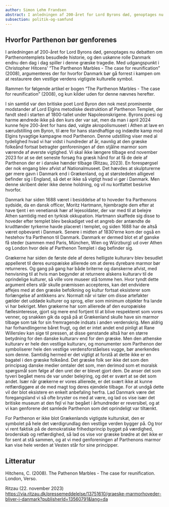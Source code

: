 ```yaml
---
author: Simon Lehm Frandsen
abstract: I anledningen af 200-året for Lord Byrons død, genoptages nu debatten om Parthenontemplets besudlede historie, og den uskønne rolle Danmark endnu den dag i dag spiller i denne græske tragedie. Med udgangspunkt i Christopher Hitcens’ “The Parthenon Marbles - The case for reunification” (2008), argumenteres der for hvorfor Danmark bør gå forrest i kampen om at restaurere den vestlige verdens vigtigste kulturelle symbol.
subsection: politik-og-samfund
---
```


## Hvorfor Parthenon bør genforenes

I anledningen af 200-året for Lord Byrons død, genoptages nu debatten om Parthenontemplets besudlede historie, og den uskønne rolle Danmark endnu den dag i dag spiller i denne græske tragedie. Med udgangspunkt i Christopher Hitcens’ “The Parthenon Marbles - The case for reunification” (2008), argumenteres der for hvorfor Danmark bør gå forrest i kampen om at restaurere den vestlige verdens vigtigste kulturelle symbol.


Rammen for følgende artikel er bogen “The Parthenon Marbles - The case for reunification” (2008), og kun kilder uden for denne nævnes herefter.

I sin samtid var den britiske poet Lord Byron den nok mest prominente modstander af Lord Elgins metodiske destruktion af Parthenon Templet, der fandt sted i starten af 1800-tallet under Napoleonskrigene. Byrons poesi og harme ændrede ikke på den kurs der var sat, men da man i april 2024 kunne fejre 200-året for hans død, valgte akropolismuseet i Athen at lave en særudstilling om Byron, til ære for hans standhaftige og indædte kamp mod Elgins tyvagtige kampagne mod Parthenon. Denne udstilling viser med al tydelighed hvad vi har vidst i hundreder af år, navnlig at den græske folkeånd fortsat betragter genforeningen af den stjålne marmor som værende af øverste vigtighed. Vi skal ikke længere tilbage end november 2023 for at se det seneste forsøg fra græsk hånd for at få de dele af Parthenon der er i danske hænder tilbage (Ritzau, 2023). En forespørgsel der nok engang blev afvist af  Nationalmuseet. Det hævdes at skulpturerne gør mere gavn i Danmark end i Grækenland, og at størstedelen alligevel befinder sig i England, så det er ikke så vigtigt hvad vi gør i Danmark. Men denne skribent deler ikke denne holdning, og vil nu kortfattet beskrive hvorfor.

Danmark har siden 1688 været i besiddelse af to hoveder fra Parthenons sydside, da en dansk officer, Moritz Hartmann, hjembragte dem efter at have tjent i en venetiansk hær af lejesoldater, der var med til at belejre Athen samtidig med en tyrkisk okkupation. Hartmann skaffede sig disse to hoveder efter templet blev beskadiget ved et angreb der antændte de krudttønder tyrkerne havde placeret i templet, og siden 1688 har de altså været opbevaret i Danmark. Senere i midten af 1830’erne kom der også en hestehov fra Parthenon til Danmark. Danmark er dermed blot et af ganske få steder (sammen med Paris, München, Wien og Würzburg) ud over Athen og London hvor dele af Parthenon Templet i dag befinder sig. 

Grækerne har siden de første dele af deres helligste kulturarv blev besudlet appelleret til deres europæiske allierede om at deres dyrebare marmor bør returneres. Og gang på gang har både briterne og danskerne afvist, med henvisning til at hvis man begynder at returnere alskens kulturarv til de oprindelige kulturer, så ville vore museer stå tomme hen. Hvor tyndt dette argument ellers står skulle præmissen accepteres, kan det endvidere affejes med at den græske befolkning og kultur fortsat eksisterer som forlængelse af antikkens arv. Normalt når vi taler om disse artefakter gælder det uddøde kulturer og sprog, eller som minimum objekter fra lande vi har bekriget. Men grækerne har som allierede af den europæiske fællesinteresse, gjort sig mere end fortjent til at blive respekteret som vores venner, og snakken gik da også på at Grækenland skulle have sin marmor tilbage som tak for sin fremragende indsats i anden verdenskrig. Men aldrig har forhandlingerne båret frugt, og det er intet andet end pinligt at Rane Willerslev kan sige til pressen, at disse genstande altså har en større betydning for den danske kulturarv end for den græske. Men den athenske kulturarv er hele den vestlige kulturarv, og monumenter som Parthenon der symboliserer hele den vestlige verdensforståelses vugge, bør anerkendes som denne. Samtidig hermed er det vigtigt at forstå at dette ikke er en bagatel i den græske folkeånd. Det græske folk ser ikke det som den principsag danske medier omtaler det som, men derimod som et moralsk spørgsmål som følge af den uret der er blevet gjort dem. De anser det som tyveri begået mens de var under belejring, og det er svært at se det som andet. Især når grækerne er vores allierede, er det svært ikke at kunne retfærdiggøre at de med magt tog deres ejendele tilbage. For at undgå dette vil der blot eksistere en enkelt anbefaling herfra. Lad Danmark være det foregangsland vi så ofte bryster os med at være, og lad os vise især det britiske museum at den fejl vi har begået i århundreder er reversibel, og at vi kan genforene det samlede Parthenon som det oprindeligt var tiltænkt.

For Parthenon er ikke blot Grækenlands vigtigste kulturskat, den er symbolet på hele det værdigrundlag den vestlige verden bygger på. Og tror vi rent faktisk på de demokratiske frihedsprincip bygget på værdighed, broderskab og retfærdighed, så lad os vise vor græske brødre at det ikke er for sent at stå sammen, og at vi med genforeningen af Parthenons marmor kan vise hele verden at Vesten står for sine principper. 

## Litteratur

Hitchens, C. (2008). The Pathenon Marbles - The case for reunification. London, Verso.

Ritzau (22. november 2023) https://via.ritzau.dk/pressemeddelelse/13751610/graeske-marmorhoveder-bliver-i-danmark?publisherId=13560791&lang=da



